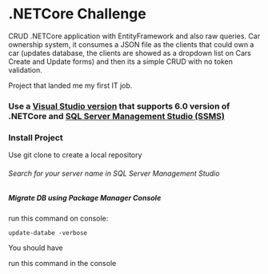 # .NETCore Challenge

CRUD .NETCore application with EntityFramework and also raw queries. Car ownership system, it consumes a JSON file as the clients that could own a car (updates database, the clients are showed as a dropdown list on Cars Create and Update forms) and then its a simple CRUD with no token validation.

Project that landed me my first IT job.

### Use a [Visual Studio version](https://visualstudio.microsoft.com/vs/) that supports 6.0 version of .NETCore and [SQL Server Management Studio (SSMS)](https://docs.microsoft.com/en-us/sql/ssms/download-sql-server-management-studio-ssms?view=sql-server-ver16)

### Install Project

Use git clone to create a local repository

###### Search for your server name in SQL Server Management Studio


##### Migrate DB using Package Manager Console

run this command on console:

```
update-databe -verbose
```



You should have 


run this command in the console



